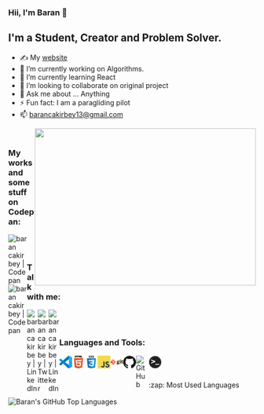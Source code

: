 
<!---
ifeelblue99/ifeelblue99 is a ✨ special ✨ repository because its `README.md` (this file) appears on your GitHub profile.
You can click the Preview link to take a look at your changes.
--->

### Hii, I'm Baran  👋


## I'm a Student, Creator and Problem Solver.
- ✍ My [website]
- 🔭 I’m currently working on Algorithms.
- 🌱 I’m currently learning React
- 👯 I’m looking to collaborate on original project
- 💬 Ask me about ... Anything
- ⚡ Fun fact: I am a paragliding pilot
- 📫 barancakirbey13@gmail.com

<img align="right" width="450" height="320" src="https://media1.giphy.com/media/qgQUggAC3Pfv687qPC/giphy.gif?cid=790b761104b09f1c81985d46831c05d52875c6025d01c9a2&rid=giphy.gif&ct=gC">
<br/>

### My works and some stuff on Codepan:
[<img align="left" alt="baran cakirbey | Codepan" width="38px" src="https://img.icons8.com/windows/452/codepen.png" />][codepan]
<br/>
[<img align="left" alt="baran cakirbey | Codepan" width="38px" src="https://img.icons8.com/windows/452/codesandbox.png" />][codepan]
<br/>

### Talk with me:
[<img align="left" alt="baran cakirbey | LinkedIn" width="22px" src="https://cdn.jsdelivr.net/npm/simple-icons@v3/icons/linkedin.svg" />][linkedin]
[<img align="left" alt="baran cakirbey | Twitter" width="22px" src="https://cdn.jsdelivr.net/npm/simple-icons@v3/icons/twitter.svg" />][twitter]
[<img align="left" alt="baran cakirbey | LinkedIn" width="22px" src="https://cdn.jsdelivr.net/npm/simple-icons@v3/icons/gmail.svg" />][e-mail]
<br />
<br/>

### Languages and Tools:

[<img align="left" alt="Visual Studio Code" width="26px" src="https://raw.githubusercontent.com/github/explore/80688e429a7d4ef2fca1e82350fe8e3517d3494d/topics/visual-studio-code/visual-studio-code.png" />][linkedin]
[<img align="left" alt="HTML5" width="26px" src="https://raw.githubusercontent.com/github/explore/80688e429a7d4ef2fca1e82350fe8e3517d3494d/topics/html/html.png" />][linkedin]
[<img align="left" alt="CSS3" width="26px" src="https://raw.githubusercontent.com/github/explore/80688e429a7d4ef2fca1e82350fe8e3517d3494d/topics/css/css.png" />][linkedin]
[<img align="left" alt="JavaScript" width="26px" src="https://raw.githubusercontent.com/github/explore/80688e429a7d4ef2fca1e82350fe8e3517d3494d/topics/javascript/javascript.png" />][linkedin]
[<img align="left" alt="Git" width="26px" src="https://raw.githubusercontent.com/github/explore/80688e429a7d4ef2fca1e82350fe8e3517d3494d/topics/git/git.png" />][linkedin]
[<img align="left" alt="GitHub" width="26px" src="https://raw.githubusercontent.com/github/explore/78df643247d429f6cc873026c0622819ad797942/topics/github/github.png" />][linkedin]
[<img align="left" alt="GitHub" width="26px" src="https://seeklogo.com/images/N/netlify-logo-BD8F8A77E2-seeklogo.com.png" />][netlify]
[<img align="left" alt="Terminal" width="26px" src="https://raw.githubusercontent.com/github/explore/80688e429a7d4ef2fca1e82350fe8e3517d3494d/topics/terminal/terminal.png" />][linkedin]

<br />
<br />
<br />

<summary>:zap: Most Used Languages</summary>
<br />
<img align="left" alt="Baran's GitHub Top Languages" src="https://github-readme-stats.vercel.app/api/top-langs/?username=ifeelblue99" />

[twitter]: https://twitter.com/iFeelBlue13
[linkedin]: www.linkedin.com/in/barancakirbey
[portfolio]: https://github.com/ifeelblue99?tab=repositories
[netlify]: https://app.netlify.com/teams/ifeelblue99/overview
[e-mail]: barancakirbey13@gmail.com
[codepan]: https://codepen.io/iFeelBlue
[website]: https://barancakirbey.netlify.app/


